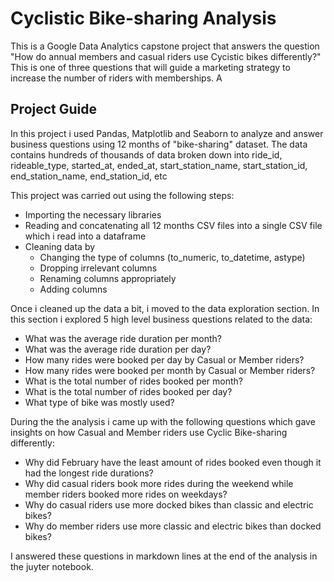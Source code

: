 # Cyclistic Bike-sharing Analysis
This is a Google Data Analytics capstone project that answers the question "How do annual members and casual riders use Cycistic bikes differently?" This is one of three questions that will guide a marketing strategy to increase the number of riders with memberships. A
## Project Guide
In this project i used Pandas, Matplotlib and Seaborn to analyze and answer business questions using 12 months of "bike-sharing" dataset. The data contains hundreds of thousands of data broken down into ride_id, rideable_type, started_at, ended_at, start_station_name, start_station_id, end_station_name, end_station_id, etc

This project was carried out using the following steps:
* Importing the necessary libraries 
* Reading and concatenating all 12 months CSV files into a single CSV file which i read into a dataframe
* Cleaning data by
  * Changing the type of columns (to_numeric, to_datetime, astype)
  * Dropping irrelevant columns
  * Renaming columns appropriately
  * Adding columns

Once i cleaned up the data a bit, i moved to the data exploration section. In this section i explored 5 high level business questions related to the data:
* What was the average ride duration per month?
* What was the average ride duration per day?
* How many rides were booked per day by Casual or Member riders?
* How many rides were booked per month by Casual or Member riders?
* What is the total number of rides booked per month?
* What is the total number of rides booked per day?
* What type of bike was mostly used?

During the the analysis i came up with the following questions which gave insights on how Casual and Member riders use Cyclic Bike-sharing differently:
* Why did February have the least amount of rides booked even though it had the longest ride durations?
* Why did casual riders book more rides during the weekend while member riders booked more rides on weekdays?
* Why do casual riders use more docked bikes than classic and electric bikes?
* Why do member riders use more classic and electric bikes than docked bikes?

I answered these questions in markdown lines at the end of the analysis in the juyter notebook.

